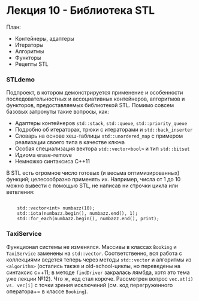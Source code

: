 # Лекция 10 - Библиотека STL

План:

* Контейнеры, адаптеры
* Итераторы
* Алгоритмы
* Функторы
* Рецепты STL


### STLdemo

Подпроект, в котором демонстрируется применение и особенности последовательностных и ассоциативных контейнеров, алгоритмов и функторов, предоставляемых библиотекой STL. Помимо совсем базовых затронуты такие вопросы, как:

- Адаптеры контейнеров ```std::stack```, ```std::queue```, ```std::priority_queue```
- Подробно об итераторах, трюки с итераторами и ```std::back_inserter```
- Словарь на основе хеш-таблицы ```std::unordered_map``` с примером реализации своего типа в качестве ключа
- Особая специализация вектора ```std::vector<bool>``` и тип ```std::bitset```
- Идиома erase-remove
- Немножко синтаксиса C++11

В STL есть огромное число готовых (и весьма оптимизированных) функций; целесообразно применять их.
Например, числа от 1 до 10 можно вывести с помощью STL, не написав ни строчки цикла или ветвления:

```

    std::vector<int> numbazz(10);
    std::iota(numbazz.begin(), numbazz.end(), 1);
    std::for_each(numbazz.begin(), numbazz.end(), print);

```


### TaxiService

Функционал системы не изменялся. Массивы в классах ```Booking``` и ```TaxiService``` заменены на ```std::vector```. Соответственно, вся работа с коллекциями ведется теперь через методы ```std::vector``` и алгоритмы из ```<algorithm>``` (остались также и old-school-циклы, но переведены на синтаксис с++11; в методе ```findDriver``` закралась лямбда, хотя это тема уже лекции №12). Что ж, код стал короче. Рассмотрен вопрос ```vec.at(i) vs. vec[i]``` с точки зрения исключений (см. код перегруженного оператора+= в классе ```Booking```).
